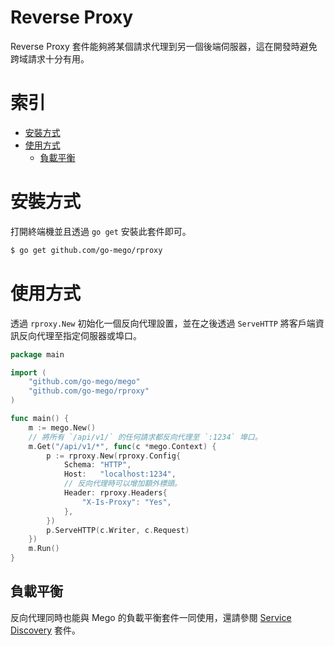 # Reverse Proxy

Reverse Proxy 套件能夠將某個請求代理到另一個後端伺服器，這在開發時避免跨域請求十分有用。

# 索引

* [安裝方式](#安裝方式)
* [使用方式](#使用方式)
    * [負載平衡](#負載平衡)

# 安裝方式

打開終端機並且透過 `go get` 安裝此套件即可。

```bash
$ go get github.com/go-mego/rproxy
```

# 使用方式

透過 `rproxy.New` 初始化一個反向代理設置，並在之後透過 `ServeHTTP` 將客戶端資訊反向代理至指定伺服器或埠口。

```go
package main

import (
	"github.com/go-mego/mego"
	"github.com/go-mego/rproxy"
)

func main() {
	m := mego.New()
	// 將所有 `/api/v1/` 的任何請求都反向代理至 `:1234` 埠口。
	m.Get("/api/v1/*", func(c *mego.Context) {
		p := rproxy.New(rproxy.Config{
			Schema: "HTTP",
			Host:   "localhost:1234",
			// 反向代理時可以增加額外標頭。
			Header: rproxy.Headers{
				"X-Is-Proxy": "Yes",
			},
		})
		p.ServeHTTP(c.Writer, c.Request)
	})
	m.Run()
}
```

## 負載平衡

反向代理同時也能與 Mego 的負載平衡套件一同使用，還請參閱 [Service Discovery](https://github.com/go-mego/sd) 套件。